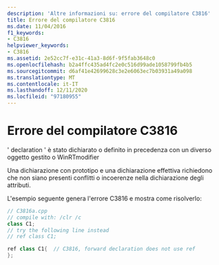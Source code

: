 ```yaml
---
description: 'Altre informazioni su: errore del compilatore C3816'
title: Errore del compilatore C3816
ms.date: 11/04/2016
f1_keywords:
- C3816
helpviewer_keywords:
- C3816
ms.assetid: 2e52cc7f-e31c-41a3-8d6f-9f5fab3648c0
ms.openlocfilehash: b2a4ffc435ad4fc2e0c516d99ade1058799fb4b5
ms.sourcegitcommit: d6af41e42699628c3e2e6063ec7b03931a49a098
ms.translationtype: MT
ms.contentlocale: it-IT
ms.lasthandoff: 12/11/2020
ms.locfileid: "97180955"
---
```

# <a name="compiler-error-c3816"></a>Errore del compilatore C3816

' declaration ' è stato dichiarato o definito in precedenza con un diverso oggetto gestito o WinRTmodifier

Una dichiarazione con prototipo e una dichiarazione effettiva richiedono che non siano presenti conflitti o incoerenze nella dichiarazione degli attributi.

L'esempio seguente genera l'errore C3816 e mostra come risolverlo:

```cpp
// C3816a.cpp
// compile with: /clr /c
class C1;
// try the following line instead
// ref class C1;

ref class C1{  // C3816, forward declaration does not use ref
};
```
